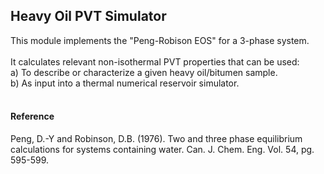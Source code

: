 <h2>Heavy Oil PVT Simulator</h2>
This module implements the "Peng-Robison EOS" for a 3-phase system. <br> <br>
It calculates relevant non-isothermal PVT properties that can be used:  <br>
a) To describe or characterize a given heavy oil/bitumen sample.  <br>
b) As input into a thermal numerical reservoir simulator. <br>

<br>
<h4>Reference</h4>
Peng, D.-Y and Robinson, D.B. (1976). Two and three phase equilibrium calculations for systems containing water. Can. J. Chem. Eng. Vol. 54, pg. 595-599. <br>
